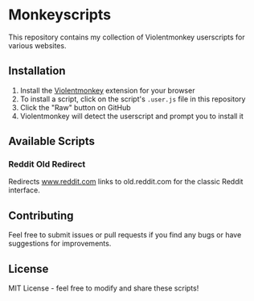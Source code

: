 # Monkeyscripts

This repository contains my collection of Violentmonkey userscripts for various websites.

## Installation

1. Install the [Violentmonkey](https://violentmonkey.github.io/) extension for your browser
2. To install a script, click on the script's `.user.js` file in this repository
3. Click the "Raw" button on GitHub
4. Violentmonkey will detect the userscript and prompt you to install it

## Available Scripts

### Reddit Old Redirect
Redirects www.reddit.com links to old.reddit.com for the classic Reddit interface.

## Contributing

Feel free to submit issues or pull requests if you find any bugs or have suggestions for improvements.

## License

MIT License - feel free to modify and share these scripts!

